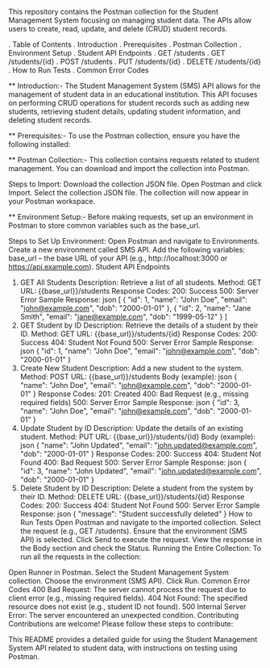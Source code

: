 This repository contains the Postman collection for the Student Management System focusing on managing student data. The APIs allow users to create, read, update, and delete (CRUD) student records.

. Table of Contents
. Introduction
. Prerequisites
. Postman Collection
. Environment Setup
. Student API Endpoints
  .  GET /students
  .  GET /students/{id}
  .  POST /students
  . PUT /students/{id}
  .  DELETE /students/{id}
. How to Run Tests
. Common Error Codes

** Introduction:-
The Student Management System (SMS) API allows for the management of student data in an educational institution. This API focuses on performing CRUD operations for student records such as adding new students, retrieving student details, updating student information, and deleting student records.

** Prerequisites:- 
To use the Postman collection, ensure you have the following installed:

** Postman Collection:- 
This collection contains requests related to student management. You can download and import the collection into Postman.

Steps to Import:
Download the collection JSON file.
Open Postman and click Import.
Select the collection JSON file.
The collection will now appear in your Postman workspace.

** Environment Setup:- 
Before making requests, set up an environment in Postman to store common variables such as the base_url.

Steps to Set Up Environment:
Open Postman and navigate to Environments.
Create a new environment called SMS API.
Add the following variables:
base_url – the base URL of your API (e.g., http://localhost:3000 or https://api.example.com).
Student API Endpoints
1. GET All Students
Description: Retrieve a list of all students.
Method: GET
URL: {{base_url}}/students
Response Codes:
200: Success
500: Server Error
Sample Response:
json
[
  {
    "id": 1,
    "name": "John Doe",
    "email": "john@example.com",
    "dob": "2000-01-01"
  },
  {
    "id": 2,
    "name": "Jane Smith",
    "email": "jane@example.com",
    "dob": "1999-05-12"
  }
]
2. GET Student by ID
Description: Retrieve the details of a student by their ID.
Method: GET
URL: {{base_url}}/students/{id}
Response Codes:
200: Success
404: Student Not Found
500: Server Error
Sample Response:
json
{
  "id": 1,
  "name": "John Doe",
  "email": "john@example.com",
  "dob": "2000-01-01"
}
3. Create New Student
Description: Add a new student to the system.
Method: POST
URL: {{base_url}}/students
Body (example):
json
{
  "name": "John Doe",
  "email": "john@example.com",
  "dob": "2000-01-01"
}
Response Codes:
201: Created
400: Bad Request (e.g., missing required fields)
500: Server Error
Sample Response:
json
{
  "id": 3,
  "name": "John Doe",
  "email": "john@example.com",
  "dob": "2000-01-01"
}
4. Update Student by ID
Description: Update the details of an existing student.
Method: PUT
URL: {{base_url}}/students/{id}
Body (example):
json
{
  "name": "John Updated",
  "email": "john.updated@example.com",
  "dob": "2000-01-01"
}
Response Codes:
200: Success
404: Student Not Found
400: Bad Request
500: Server Error
Sample Response:
json
{
  "id": 3,
  "name": "John Updated",
  "email": "john.updated@example.com",
  "dob": "2000-01-01"
}
5. Delete Student by ID
Description: Delete a student from the system by their ID.
Method: DELETE
URL: {{base_url}}/students/{id}
Response Codes:
200: Success
404: Student Not Found
500: Server Error
Sample Response:
json
{
  "message": "Student successfully deleted"
}
How to Run Tests
Open Postman and navigate to the imported collection.
Select the request (e.g., GET /students).
Ensure that the environment (SMS API) is selected.
Click Send to execute the request.
View the response in the Body section and check the Status.
Running the Entire Collection:
To run all the requests in the collection:

Open Runner in Postman.
Select the Student Management System collection.
Choose the environment (SMS API).
Click Run.
Common Error Codes
400 Bad Request: The server cannot process the request due to client error (e.g., missing required fields).
404 Not Found: The specified resource does not exist (e.g., student ID not found).
500 Internal Server Error: The server encountered an unexpected condition.
Contributing
Contributions are welcome! Please follow these steps to contribute:

This README provides a detailed guide for using the Student Management System API related to student data, with instructions on testing using Postman.
